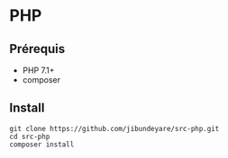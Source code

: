 # PHP

## Prérequis

- PHP 7.1+
- composer

## Install

    git clone https://github.com/jibundeyare/src-php.git
    cd src-php
    composer install


